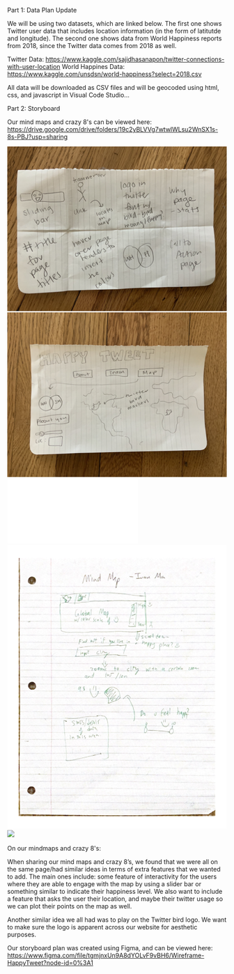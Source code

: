 
Part 1: Data Plan Update

We will be using two datasets, which are linked below. The first one shows Twitter user data that includes location information (in the form of latitutde and longitude). The second one shows data from World Happiness reports from 2018, since the Twitter data comes from 2018 as well.

Twitter Data: https://www.kaggle.com/sajidhasanapon/twitter-connections-with-user-location
World Happines Data: https://www.kaggle.com/unsdsn/world-happiness?select=2018.csv

All data will be downloaded as CSV files and will be geocoded using html, css, and javascript in Visual Code Studio...


Part 2: Storyboard

Our mind maps and crazy 8's can be viewed here: https://drive.google.com/drive/folders/19c2yBLVVg7wtwlWLsu2WnSX1s-8s-PBJ?usp=sharing

<img src = "img/MJ_Crazy_8.JPG">
<img src = "img/MJ_Mind_Map.JPG">
<embed src="img/Crazy8 Ivan.pdf" type="application/pdf">

<img src = "img/Mindmap Ivan.pdf">
<img src = "JosephineMindmap_crazy9.pdf">

On our mindmaps and crazy 8's: 

When sharing our mind maps and crazy 8’s, we found that we were all on the same page/had similar ideas in terms of extra features that we wanted to add. The main ones include: some feature of interactivity for the users where they are able to engage with the map by using a slider bar or something similar to indicate their happiness level. We also want to include a feature that asks the user their location, and maybe their twitter usage so we can plot their points on the map as well.

Another similar idea we all had was to play on the Twitter bird logo. We want to make sure the logo is apparent across our website for aesthetic purposes.

Our storyboard plan was created using Figma, and can be viewed here: https://www.figma.com/file/tgmjnxUn9A8dYOLvF9vBH6/Wireframe-HappyTweet?node-id=0%3A1

